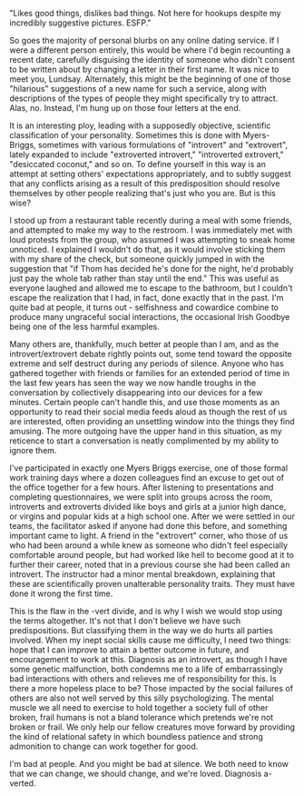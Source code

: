 "Likes good things, dislikes bad things. Not here for hookups despite my incredibly suggestive pictures. ESFP."

So goes the majority of personal blurbs on any online dating service. If I were a different person entirely, this would be where I'd begin recounting a recent date, carefully disguising the identity of someone who didn't consent to be written about by changing a letter in their first name. It was nice to meet you, Lundsay. Alternately, this might be the beginning of one of those "hilarious" suggestions of a new name for such a service, along with descriptions of the types of people they might specifically try to attract. Alas, no. Instead, I'm hung up on those four letters at the end. 

It is an interesting ploy, leading with a supposedly objective, scientific classification of your personality.    Sometimes this is done with Myers-Briggs, sometimes with various formulations of "introvert" and "extrovert", lately expanded to include "extroverted introvert," "introverted extrovert," "desiccated coconut," and so on. To define yourself in this way is an attempt at setting others' expectations appropriately, and to subtly suggest that any conflicts arising as a result of this predisposition should resolve themselves by other people realizing that's just who you are. But is this wise?

I stood up from a restaurant table recently during a meal with some friends, and attempted to make my way to the restroom. I was immediately met with loud protests from the group, who assumed I was attempting to sneak home unnoticed. I explained I wouldn't do that, as it would involve sticking them with my share of the check, but someone quickly jumped in with the suggestion that "if Thom has decided he's done for the night, he'd probably just pay the whole tab rather than stay until the end." This was useful as everyone laughed and allowed me to escape to the bathroom, but I couldn't escape the realization that I had, in fact, done exactly that in the past. I'm quite bad at people, it turns out - selfishness and cowardice combine to produce many ungraceful social interactions, the occasional Irish Goodbye being one of the less harmful examples. 

Many others are, thankfully, much better at people than I am, and as the introvert/extrovert debate rightly points out, some tend toward the opposite extreme and self destruct during any periods of silence. Anyone who has gathered together with friends or families for an extended period of time in the last few years has seen the way we now handle troughs in the conversation by collectively disappearing into our devices for a few minutes. Certain people can't handle this, and use those moments as an opportunity to read their social media feeds aloud as though the rest of us are interested, often providing an unsettling window into the things they find amusing. The more outgoing have the upper hand in this situation, as my reticence to start a conversation is neatly complimented by my ability to ignore them.

I've participated in exactly one Myers Briggs exercise, one of those formal work training days where a dozen colleagues find an excuse to get out of the office together for a few hours. After listening to presentations and completing questionnaires, we were split into groups across the room, introverts and extroverts divided like boys and girls at a junior high dance, or virgins and popular kids at a high school one. After we were settled in our teams, the facilitator asked if anyone had done this before, and something important came to light. A friend in the "extrovert" corner, who those of us who had been around a while knew as someone who didn't feel especially comfortable around people, but had worked like hell to become good at it to further their career, noted that in a previous course she had been called an introvert. The instructor had a minor mental breakdown, explaining that these are scientifically proven unalterable personality traits. They must have done it wrong the first time.

This is the flaw in the -vert divide, and is why I wish we would stop using the terms altogether. It's not that I don't believe we have such predispositions. But classifying them in the way we do hurts all parties involved. When my inept social skills cause me difficulty, I need two things: hope that I can improve to attain a better outcome in future, and encouragement to work at this. Diagnosis as an introvert, as though I have some genetic malfunction, both condemns me to a life of embarrassingly bad interactions with others and relieves me of responsibility for this. Is there a more hopeless place to be? Those impacted by the social failures of others are also not well served by this silly psychologizing. The mental muscle we all need to exercise to hold together a society full of other broken, frail humans is not a bland tolerance which pretends we're not broken or frail. We only help our fellow creatures move forward by providing the kind of relational safety in which boundless patience and strong admonition to change can work together for good.

I'm bad at people. And you might be bad at silence. We both need to know that we can change, we should change, and we're loved. Diagnosis a-verted. 